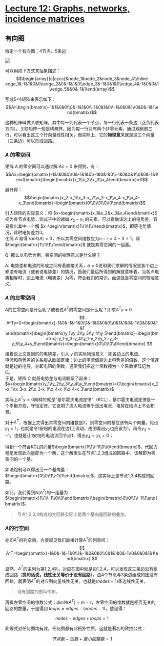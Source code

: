 # [Lecture 12: Graphs, networks, incidence matrices](https://ocw.mit.edu/courses/18-06-linear-algebra-spring-2010/resources/lecture-12-graphs-networks-incidence-matrices/)

## 有向图

给定一个有向图：4节点，5条边

![](https://r00tk1ts.github.io/2022/05/14/%E7%BA%BF%E6%80%A7%E4%BB%A3%E6%95%B0%E7%AC%94%E8%AE%B0(%E5%8D%81%E4%BA%8C)%E2%80%94%E2%80%94%E5%9B%BE%E5%92%8C%E7%BD%91%E7%BB%9C/2022-05-14-16-56-35.png)

可以用如下方式来抽象描述：
$$\begin{array}{c|cccc}&node_1&node_2&node_3&node_4\\\hline edge_1&-1&1&0&0\\edge_2&0&-1&1&0\\edge_3&-1&0&1&0\\edge_4&-1&0&0&1\\edge_5&&0&-1&1\end{array}$$

写成5×4矩阵来表示如下：
$$A=\begin{bmatrix}-1&1&0&0\\0&-1&1&0\\-1&0&1&0\\-1&0&0&1\\0&0&-1&1\end{bmatrix}$$

这种矩阵叫做关联矩阵，其中每一列代表一个节点，每一行代表一条边（正负代表方向）。关联矩阵一般是稀疏阵，因为每一行只有两个非零元素。通过观察前三行，可以看出这三个行向量线性相关，而实际上，它的**物理意义**就是这三个向量（三条边）可以形成回路。

### $A$ 的零空间

矩阵 $A$ 的零空间可以通过解 $Ax=0$ 来得到，有：
$$Ax=\begin{bmatrix}-1&1&0&0\\0&-1&1&0\\-1&0&1&0\\-1&0&0&1\\0&0&-1&1\end{bmatrix}\begin{bmatrix}x_1\\x_2\\x_3\\x_4\end{bmatrix}=0$$

展开得：
$$\begin{bmatrix}x_2-x_1\\x_3-x_2\\x_3-x_1\\x_4-x_1\\x_4-x_3\end{bmatrix}=\begin{bmatrix}0\\0\\0\\0\\0\end{bmatrix}$$

引入矩阵的实际意义：将 $x=\begin{bmatrix}x_1&x_2&x_3&x_4\end{bmatrix}$ 视为各节点电势，则式子中的诸如 $x_2-x_1$ 的元素，可以看做该边上的电势差。容易看出其中一个解 $x=\begin{bmatrix}1\\1\\1\\1\end{bmatrix}$，即等电势情况，此时电势差为0。\
化简 $A$ 易得 $rank(A)=3$，所以其零空间维数应为$n-r=4-3=1$，即 $\begin{bmatrix}1\\1\\1\\1\end{bmatrix}$ 就是其零空间的一组基。

Q: 那么以电势为例，零空间的物理意义是什么呢？ 

A: 电势差和电流的形成之间有着直接关系，$b=0$说明我们求解的情况是各个边上都没有电流（或者说电势差）的情况，而我们最后所得到的解就意味着，当各点电势相等时，边上电流（电势差）为零，符合我们的常识。而这就是零空间的物理意义。

### $A$ 的左零空间

A的左零空间是什么呢？或者说$A^T$的零空间是什么呢？即求$A^Ty=0$.
$$
A^Ty=0=\begin{bmatrix}-1&0&-1&-1&0\\1&-1&0&0&0\\0&1&1&0&-1\\0&0&0&1&1 \end{bmatrix}\begin{bmatrix}y_1\\y_2\\y_3\\y_4\\y_5\end{bmatrix}=\begin{bmatrix}-y_1-y_3-y_4\\y_1-y_2\\y_2+y_3-y_5\\y_4+y_5\end{bmatrix}=\begin{bmatrix}0\\0\\0\\0\end{bmatrix}
$$

接着说上文提到的的电势差，引入 $y$  的实际物理意义：即各边上的电流。\
电流和电势差的关系服从欧姆定律：边上的电流值是边上电势差的倍数，这个倍速就是边的电导，亦即电阻的倒数，通常我们把这个常数视为一个系数矩阵记为 $C$。\
于是，矩阵 $C$ 就将电势差与电流联系了起来：$y=\begin{bmatrix}y_1\\y_2\\y_3\\y_4\\y_5\end{bmatrix}=C\begin{bmatrix}x_2-x_1\\x_3-x_2\\x_3-x_1\\x_4-x_1\\x_4-x_3\end{bmatrix}$

实际上$A^Ty=0$阐释的就是"基尔霍夫电流定律"（KCL），基尔霍夫电流定律是一个平衡方程，守恒定律，它说明了流入电流等于流出电流，电荷在结点上不会积累。

对于$A^T$，根据上文得出其零空间的维数是2，则零空间的基应该有两个向量。假设$y_1=1$，也就是令1安培的电流在边1上流动，由图看出$y_2$也应该为1，再令$y_3=-1$，也就是让1安培的电流流回节点1，得出$y_4=y_5=0$；

得到一个符合KCL的向量$\begin{bmatrix}1\\1\\-1\\0\\0\end{bmatrix}$，代回方程组发现此向量即为一个解，这个解发生在节点1,2,3组成的回路中，该解即为零空间的一个基。

如法炮制可以得出另一个基向量：$\begin{bmatrix}0\\0\\1\\-1\\1\end{bmatrix}$，这实际上是节点1,3,4构成的回路。

如此，我们得到$N(A^T)$的一组基为$\begin{bmatrix}1\\1\\-1\\0\\0\end{bmatrix}\begin{bmatrix}0\\0\\1\\-1\\1\end{bmatrix}$。

> 节点1,2,3,4构成的大回路实际上是两个基向量回路的叠加。

### $A$的行空间

亦即$A^T$的列空间，方便起见我们直接计算$A^T$的列空间：
$$
A^T=\begin{bmatrix}-1&0&-1&-1&0\\1&-1&0&0&0\\0&1&1&0&-1\\0&0&0&1&1\end{bmatrix}
$$

显然，$A^T$的主列为第1,2,4列，对应在图中就是边1,2,4，可以发现这三条边没有组成回路（**换句话说，线性无关等价于没有回路**）。由4个节点与3条边组成的图没有回路，就表明$A^T$的对应列向量线性无关，也就是$(nodes-1)$条边线性无关。

> 没有回路的图叫作树。

再看左零空间的维数公式：$dim N(A^T)=m-r$，左零空间的维数就是相互无关的回路的数量，于是得到 $loops=edges-(nodes-1)$，整理得：

$$
nodes-edges+loops=1
$$

此等式对任何图均有效，任何图都有此拓扑性质，这就是著名的欧拉公式：

$$
节点数-边数+最小回路数=1
$$